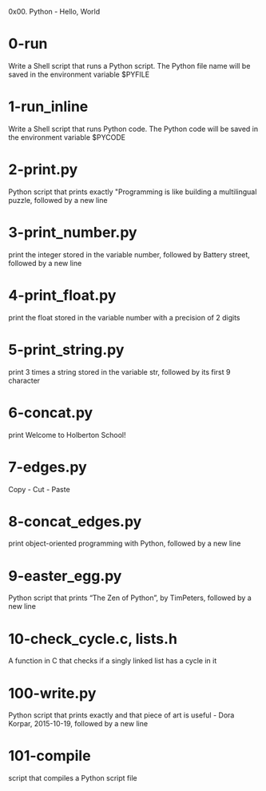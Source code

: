 0x00. Python - Hello, World

# 0-run
Write a Shell script that runs a Python script.
The Python file name will be saved in the environment variable $PYFILE

# 1-run_inline
Write a Shell script that runs Python code.
The Python code will be saved in the environment variable $PYCODE

# 2-print.py
Python script that prints exactly "Programming is like building a multilingual puzzle, followed by a new line

# 3-print_number.py
print the integer stored in the variable number, followed by Battery street, followed by a new line

# 4-print_float.py
print the float stored in the variable number with a precision of 2 digits

# 5-print_string.py
print 3 times a string stored in the variable str, followed by its first 9 character

# 6-concat.py
print Welcome to Holberton School!

# 7-edges.py
Copy - Cut - Paste

# 8-concat_edges.py
print object-oriented programming with Python, followed by a new line

# 9-easter_egg.py
Python script that prints “The Zen of Python”, by TimPeters, followed by a new line

# 10-check_cycle.c, lists.h
A function in C that checks if a singly linked list has a cycle in it

# 100-write.py
Python script that prints exactly and that piece of art is useful - Dora Korpar, 2015-10-19, followed by a new line

# 101-compile
script that compiles a Python script file
